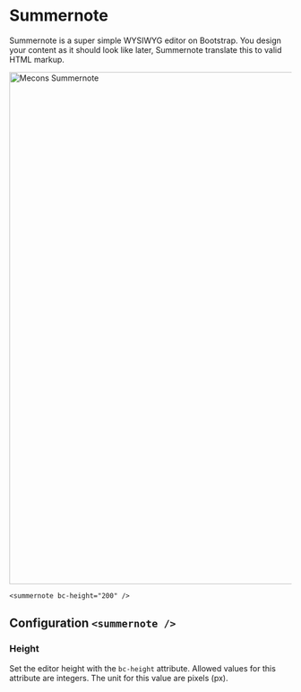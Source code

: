 # Summernote

Summernote is a super simple WYSIWYG editor on Bootstrap. You design your content as it should look like later, Summernote translate this to valid HTML markup.

<img src="/images/summernote_01.png" width="914" alt="Mecons Summernote">

```markup
<summernote bc-height="200" />
```

## Configuration `<summernote />`

### Height

Set the editor height with the `bc-height` attribute. Allowed values for this attribute are integers. The unit for this value are pixels (px).